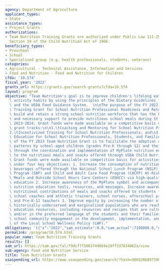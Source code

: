 ```yaml
---
agency: Department of Agriculture
applicant_types:
- State
assistance_types:
- Project Grants
authorizations:
- Team Nutrition Training Grants are authorized under Public Law 111-296, which amended
  Section 19 of the Child Nutrition Act of 1966.
beneficiary_types:
- Preschool
- School
- Specialized group (e.g. health professionals, students, veterans)
categories:
- Agricultural - Technical Assistance, Information and Services
- Food and Nutrition - Food and Nutrition for Children
cfda: '10.574'
fiscal_year: '2022'
grants_url: https://grants.gov/search-grants?cfda=10.574
layout: program
objective: "Team Nutrition's goal is to improve children's lifelong eating and physical\
  \ activity habits by using the principles of the Dietary Guidelines for Americans\
  \ and the USDA Food Guidance System.  \n\nThe purpose of the FY 2022 Team Nutrition\
  \ Training Grant for School Nutrition Professional Readiness and Retention is to\
  \ build and retain a strong school nutrition workforce that has the knowledge, skills,\
  \ and necessary support to provide nutritious school meals during SY 2022-2023 and\
  \ 2023-2024. Grant funds were made available on a competitive basis under three\
  \ grant tracks:\n\n1.\tCoaching and Mentoring for School Nutrition Professionals\n\
  2.\tIncentivized Training for School Nutrition Professionals; and\n3.\tNutrition\
  \ Education for School Nutrition Professionals, Students, and Families.\n\nThe goal\
  \ of the FY 2023 Team Nutrition Grant is to facilitate the adoption of healthy eating\
  \ patterns by school-aged children (grades Pre-K through 12) and their parents/caregivers\
  \ through the coordination and implementation of MyPlate nutrition education connected\
  \ to the nutritious meals and snacks offered through USDA Child Nutrition Programs.\
  \ Grant funds were made available on competitive basis for activities and scope\
  \ under four key objectives: 1. Increase the consumption of nutritious foods and\
  \ beverages offered through the National School Lunch Program (NSLP), School Breakfast\
  \ Program (SBP) and Child and Adult Care Food Program (CACFP) At-Risk Afterschool\
  \ Meals and Outside School Hours Care Centers (OSHCC) via high-quality MyPlate nutrition\
  \ education 2. Increase awareness of the MyPlate symbol and accompanying MyPlate\
  \ nutrition education tools, resources, and messages. Increase awareness of the\
  \ nutritional contributions of meals and snacks offered to students from parents/caregivers,\
  \ school coaches and athletic trainers, school nurses, afterschool program operators,\
  \ and Pre-K-12 teachers 3. Improve equity by increasing the number of students from\
  \ historically underserved and marginalized populations who are reached by nutrition\
  \ education resources, including resources and recipes that are culturally appropriate\
  \ and/or in the preferred language of the students and their families 4. Increase\
  \ school community engagement in the development, implementation, and assessment\
  \ of the Local School Wellness Policy (LWP)."
obligations: '[{"x":"2022","sam_estimate":0.0,"sam_actual":7100000.0,"usa_spending_actual":6999223.53},{"x":"2023","sam_estimate":9400000.0,"sam_actual":0.0,"usa_spending_actual":0.0},{"x":"2024","sam_estimate":10000000.0,"sam_actual":0.0,"usa_spending_actual":0.0}]'
permalink: /program/10.574.html
popular_name: Team Nutrition Training Grants
results: []
sam_url: https://sam.gov/fal/f9dcf7f56837440b9a10ff337834062a/view
sub-agency: Food and Nutrition Service
title: Team Nutrition Grants
usaspending_url: https://www.usaspending.gov/search/?hash=986520b89739b0a8a25fbf640fd9c236
---
```


